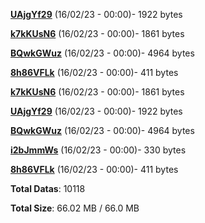 [**UAjgYf29**](/data/UAjgYf29.txt) (16/02/23 - 00:00)- 1922 bytes

[**k7kKUsN6**](/data/k7kKUsN6.txt) (16/02/23 - 00:00)- 1861 bytes

[**BQwkGWuz**](/data/BQwkGWuz.txt) (16/02/23 - 00:00)- 4964 bytes

[**8h86VFLk**](/data/8h86VFLk.txt) (16/02/23 - 00:00)- 411 bytes

[**k7kKUsN6**](/data/k7kKUsN6.txt) (16/02/23 - 00:00)- 1861 bytes

[**UAjgYf29**](/data/UAjgYf29.txt) (16/02/23 - 00:00)- 1922 bytes

[**BQwkGWuz**](/data/BQwkGWuz.txt) (16/02/23 - 00:00)- 4964 bytes

[**i2bJmmWs**](/data/i2bJmmWs.txt) (16/02/23 - 00:00)- 330 bytes

[**8h86VFLk**](/data/8h86VFLk.txt) (16/02/23 - 00:00)- 411 bytes

**Total Datas**: 10118

**Total Size**: 66.02 MB / 66.0 MB